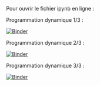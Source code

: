 Pour ouvrir le fichier ipynb en ligne :

Programmation dynamique 1/3 :

[![Binder](https://mybinder.org/badge_logo.svg)](https://mybinder.org/v2/gh/ThomasLENNE/terminale-nsi-cours/master?filepath=18_Prog_Dynamique%2Fprog_dynamique.ipynb)

Programmation dynamique 2/3 :

[![Binder](https://mybinder.org/badge_logo.svg)](https://mybinder.org/v2/gh/ThomasLENNE/terminale-nsi-cours/master?filepath=18_Prog_Dynamique%2Fprog_dynamique_2.ipynb)

Programmation dynamique 3/3 : 

[![Binder](https://mybinder.org/badge_logo.svg)](https://mybinder.org/v2/gh/ThomasLENNE/terminale-nsi-cours/master?filepath=%2F18_Prog_Dynamique%2Fprog_dynamique_3.ipynb)


